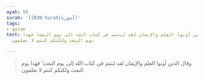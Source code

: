 ```yaml
---
ayah: 56
surah: '[[030-Surah|سورة]]'
tags:
- quran
text: وقال الذين أوتوا العلم والإيمان لقد لبثتم في كتاب الله إلى يوم البعث ۖ فهذا
  يوم البعث ولكنكم كنتم لا تعلمون

---
```

> وقال الذين أوتوا العلم والإيمان لقد لبثتم في كتاب الله إلى يوم البعث ۖ فهذا يوم البعث ولكنكم كنتم لا تعلمون
